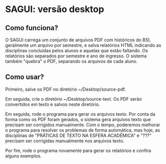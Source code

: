 # SAGUI: versão desktop

## Como funciona?

O SAGUI carrega um conjunto de arquivos PDF com históricos do BSI, geralmente um arquivo
por semestre, e salva relatórios HTML indicando as disciplinas concluídas pelos alunos e
aquelas que estão faltando. Os relatórios são separados por semestre e ano de ingresso.
O sistema também "quebra" o PDF, separando os arquivos de cada aluno.

## Como usar?

Primeiro, salve os PDF no diretório ~/Desktop/source-pdf.

Em seguida, crie o diretório ~/Desktop/source-text. Os PDF serão convertidos em texto e
salvos neste diretório.

Em seguida, rode o programa para gerar os arquivos texto. Por conta da forma como os PDF foram gerados, o sistema gera arquivos texto que precisam ser corrigidos manualmente. Com o tempo, poderemos melhorar o programa para resolver os problemas de forma automática, mas hoje, as disciplinas de "PRÁTICAS DE TEXTO NA ESFERA ACADÊMICA" e "???" precisam ser corrigidas manualmente nos arquivos texto.

Por fim, rode o programa novamente para gerar os relatórios e confira alguns exemplos.
